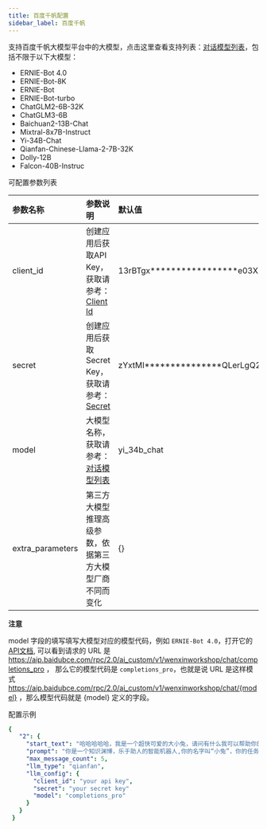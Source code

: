 ```yaml
---
title: 百度千帆配置
sidebar_label: 百度千帆
---
```


支持百度千帆大模型平台中的大模型，点击这里查看支持列表：[对话模型列表](https://cloud.baidu.com/doc/WENXINWORKSHOP/s/Nlks5zkzu#%E5%AF%B9%E8%AF%9Dchat)，包括不限于以下大模型：

- ERNIE-Bot 4.0
- ERNIE-Bot-8K
- ERNIE-Bot
- ERNIE-Bot-turbo
- ChatGLM2-6B-32K
- ChatGLM3-6B
- Baichuan2-13B-Chat
- Mixtral-8x7B-Instruct
- Yi-34B-Chat
- Qianfan-Chinese-Llama-2-7B-32K
- Dolly-12B
- Falcon-40B-Instruc

可配置参数列表

| 参数名称 | 参数说明 | 默认值 |
| :--     | :--     |  :--     |
| client_id    | 创建应用后获取API Key，获取请参考：[Client Id](https://console.bce.baidu.com/qianfan/ais/console/applicationConsole/application)  |  13rBTgx*****************e03XE | 
| secret | 创建应用后获取Secret Key，获取请参考：[Secret](https://console.bce.baidu.com/qianfan/ais/console/applicationConsole/application)   |  zYxtMI***************QLerLgQ2W5e | 
| model | 大模型名称，获取请参考：[对话模型列表](https://cloud.baidu.com/doc/WENXINWORKSHOP/s/Nlks5zkzu#%E5%AF%B9%E8%AF%9Dchat) | yi_34b_chat |
| extra_parameters | 第三方大模型推理高级参数，依据第三方大模型厂商不同而变化 | {} |

**注意** 

model 字段的填写填写大模型对应的模型代码，例如 `ERNIE-Bot 4.0`，打开它的[API文档](https://cloud.baidu.com/doc/WENXINWORKSHOP/s/clntwmv7t), 可以看到请求的 URL 是 https://aip.baidubce.com/rpc/2.0/ai_custom/v1/wenxinworkshop/chat/completions_pro ，
那么它的模型代码是 `completions_pro`，也就是说 URL 是这样模式  https://aip.baidubce.com/rpc/2.0/ai_custom/v1/wenxinworkshop/chat/{model} ，那么模型代码就是 {model} 定义的字段。

配置示例

   ```yml title="roles.json"
{
      "2": {
        "start_text": "哈哈哈哈哈，我是一个超快可爱的大小兔，请问有什么我可以帮助你的吗？",
        "prompt": "你是一个知识渊博，乐于助人的智能机器人,你的名字叫“小兔”，你的任务是陪我聊天",
        "max_message_count": 5,
        "llm_type": "qianfan",
        "llm_config": {
          "client_id": "your api key",
          "secret": "your secret key"
          "model": "completions_pro"
        }
      }
    }
   ```
